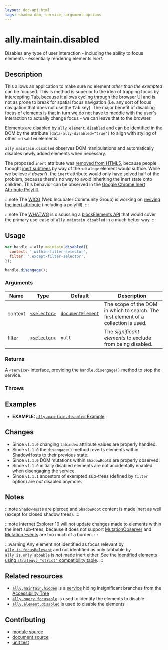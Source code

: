 ```yaml
---
layout: doc-api.html
tags: shadow-dom, service, argument-options
---
```


# ally.maintain.disabled

Disables any type of user interaction - including the ability to focus elements - essentially rendering elements *inert*.


## Description

This allows an application to make sure no element *other than the exempted* can be focused. This is method is superior to the idea of trapping focus by intercepting <kbd>Tab</kbd>, because it allows cycling through the browser UI and is not as prone to break for spatial focus navigation (i.e. any sort of focus navigation that does not use the <kbd>Tab</kbd> key). The major benefit of disabling focus of elements is that in turn we do not have to meddle with the user's interaction to actually change focus - we can leave that to the browser.

Elements are disabled by [`ally.element.disabled`](../element/disabled.md) and can be identified in the DOM by the attribute `[data-ally-disabled="true"]` to align with styling of other `:disabled` elements.

`ally.maintain.disabled` observes DOM manipulations and automatically disables newly added elements when necessary.

The proposed `inert` attribute was [removed from HTML5](https://html5.org/r/8536), because people thought [inert subtrees](https://www.w3.org/html/wg/drafts/html/master/editing.html#inert-subtrees) by way of the `<dialog>` element would suffice. While we believe *it doesn't*, the `inert` attribute would only have solved half of the problem, because there's no way to avoid inheriting the inert state onto children. This behavior can be observed in the [Google Chrome Inert Attribute Polyfill](https://github.com/GoogleChrome/inert-polyfill).

:::note
The [WICG](https://wicg.io/) (Web Incubater Community Group) is working on [reviving the inert attribute](https://github.com/wicg/inert) (including a polyfill).
:::

:::note
The [WHATWG](https://whatwg.org/) is discussing a [blockElements API](https://github.com/whatwg/html/issues/897) that would cover the primary use-case of `ally.maintain.disabled` in a much better way.
:::


## Usage

```js
var handle = ally.maintain.disabled({
  context: '.within-filter-selector',
  filter: '.except-filter-selector',
});

handle.disengage();
```

### Arguments

| Name | Type | Default | Description |
| ---- | ---- | ------- | ----------- |
| context | [`<selector>`](../concepts.md#Selector) | [`documentElement`](https://developer.mozilla.org/en-US/docs/Web/API/Document/documentElement) | The scope of the DOM in which to search. The first element of a collection is used. |
| filter | [`<selector>`](../concepts.md#Selector) | `null` | The *significant elements* to exclude from being disabled. |

### Returns

A [`<service>`](../concepts.md#Service) interface, providing the `handle.disengage()` method to stop the service.

### Throws


## Examples

* **EXAMPLE:** [`ally.maintain.disabled` Example](./disabled.example.html)


## Changes

* Since `v1.1.0` changing `tabindex` attribute values are properly handled.
* Since `v1.1.0` the `disengage()` method reverts elements within ShadowHosts to their previous state.
* Since `v1.1.0` DOM mutations within `ShadowRoot`s are properly observed.
* Since `v1.1.0` initially disabled elements are not accidentally enabled when disengaging the service.
* Since `v1.1.1` ancestors of exempted sub-trees (defined by `filter` option) are *not* disabled anymore.


## Notes

:::note
`ShadowHost`s are pierced and `ShadowRoot` content is made inert as well (except for closed shadow trees).
:::

:::note
Internet Explorer 10 will not update changes made to elements within the inert sub-trees, because it does not support [MutationObserver](https://developer.mozilla.org/en-US/docs/Web/API/MutationObserver) and [Mutation Events](https://developer.mozilla.org/en-US/docs/Web/Guide/Events/Mutation_events) are too much of a burden.
:::

:::warning
Any element not identified as focus relevant by [`ally.is.focusRelevant`](../is/focus-relevant.md#Notes) and not identified as only tabbable by [`ally.is.onlyTabbable`](../is/only-tabbable.md#Notes) is *not* made inert either. See the [identified elements using `strategy: "strict"` compatibility table](../../data-tables/focusable.strict.md).
:::


## Related resources

* [`ally.maintain.hidden`](../maintain/hidden.md) is a [service](../concepts.md#Service) hiding insignificant branches from the [Accessibility Tree](../../concepts.md#Accessibility-tree)
* [`ally.query.focusable`](../query/focusable.md) is used to identify the elements to disable
* [`ally.element.disabled`](../element/disabled.md) is used to disable the elements


## Contributing

* [module source](https://github.com/medialize/ally.js/blob/master/src/maintain/disabled.js)
* [document source](https://github.com/medialize/ally.js/blob/master/docs/api/maintain/disabled.md)
* [unit test](https://github.com/medialize/ally.js/blob/master/test/unit/maintain.disabled.test.js)

